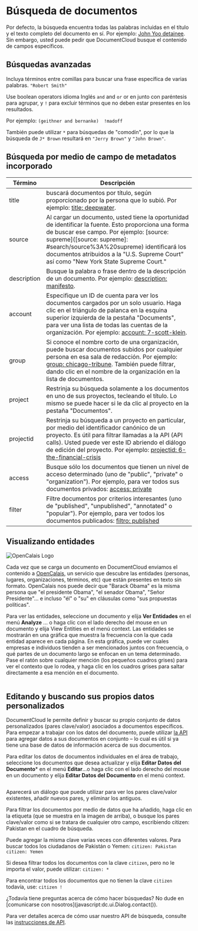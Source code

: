# Búsqueda de documentos

Por defecto, la búsqueda encuentra todas las palabras incluidas en el título y el texto completo del documento en sí. Por ejemplo: [John Yoo detainee](#search/John%20Yoo%20detainee). Sin embargo, usted puede pedir que DocumentCloud busque el contenido de campos específicos.

## Búsquedas avanzadas
Incluya términos entre comillas para buscar una frase específica de varias palabras. `"Robert Smith"`

Use boolean operators idioma Inglés `and` and `or` or en junto con paréntesis para agrupar,  y `!`  para excluir términos que no deben estar presentes en los resultados.

Por ejemplo: `(geithner and bernanke)  !madoff`

También puede utilizar `*` para búsquedas de "comodín", por lo que la búsqueda de `J* Brown` resultará en `"Jerry Brown"` y `"John Brown"`.

## <span id="builtin">Búsqueda por medio de campo de metadatos incorporado</span>


Término                    | Descripción
---------------------------|---------------------
title                      | buscará documentos por título, según proporcionado por la persona que lo subió. Por ejemplo: [title: deepwater](#search/title%3A%20deepwater).
source                     | Al cargar un documento, usted tiene la oportunidad de identificar la fuente. Esto proporciona una forma de buscar ese campo. Por ejemplo: [source: supreme]([source: supreme]: #search/source%3A%20supreme)  identificará los documentos atribuidos a la "U.S. Supreme Court” así como "New York State Supreme Court."
description                | Busque la palabra o frase dentro de la descripción de un documento. Por ejemplo: [description: manifesto](#search/description%3A%20manifesto).
account                    | Especifique un ID de cuenta para ver los documentos cargados por un solo usuario. Haga clic en el triángulo de palanca en la esquina superior izquierda de la pestaña "Documents", para ver una lista de todas las cuentas de la organización. Por ejemplo: [account: 7-scott-klein](#search/account%3A%207-scott-klein).
group                      | Si conoce el nombre corto de una organización, puede buscar documentos subidos por cualquier persona en esa sala de redacción. Por ejemplo: [group: chicago-tribune](#search/group%3A%20chicago-tribune). También puede filtrar, dando clic en el nombre de la organización en la lista de documentos.
project                    | Restrinja su búsqueda solamente a los documentos en uno de sus proyectos, tecleando el título. Lo mismo se puede hacer si le da clic al proyecto en la pestaña "Documentos".
projectid                  | Restrinja su búsqueda a un proyecto en particular, por medio del identificador canónico de un proyecto. Es útil para filtrar llamadas a la API (API calls). Usted puede ver este ID abriendo el diálogo de edición del proyecto. Por ejemplo: [projectid: 6-the-financial-crisis](#search/projectid%3A%206-the-financial-crisis)
access                     | Busque sólo los documentos que tienen un nivel de acceso determinado (uno de "public", "private" o "organization"). Por ejemplo, para ver todos sus documentos privados: [access: private](#search/access%3A%20private)
filter                     | Filtre documentos por criterios interesantes (uno de "published", "unpublished", "annotated" o "popular"). Por ejemplo, para ver todos los documentos publicados: [filtro: published](#search/filter%3A%20published)

## <span id="viewing_entities">Visualizando entidades</span>

![OpenCalais Logo](/images/help/opencalais.jpg)

Cada vez que se carga un documento en DocumentCloud enviamos el contenido a [OpenCalais](http://www.opencalais.com/), un servicio que descubre las entidades (personas, lugares, organizaciones, términos, etc) que están presentes en texto sin formato. OpenCalais nos puede decir que "Barack Obama" es la misma persona que "el presidente Obama", "el senador Obama", "Señor Presidente"... e incluso "él" o "su" en cláusulas como "sus propuestas políticas".

Para ver las entidades, seleccione un documento y elija **Ver Entidades**  en el menú **Analyze** ... o haga clic con el lado derecho del mouse en un documento y elija View Entities  en el menú context. Las entidades se mostrarán  en una gráfica que muestra la frecuencia con la que cada entidad aparece en cada página. En esta gráfica, puede ver cuales empresas e individuos tienden a ser mencionados juntos con frecuencia, o qué partes de un documento largo se enfocan en un tema determinado. Pase el ratón sobre cualquier mención (los pequeños cuadros grises) para ver el contexto que lo rodea, y haga clic en los cuadros grises para saltar directamente a esa mención en el documento.

<img alt="" src="/images/help/entities.png" class="full_line" />

## <span id="metadata">Editando y buscando sus propios datos personalizados</span>

DocumentCloud le permite definir y buscar su propio conjunto de datos personalizados (pares clave/valor) asociados a documentos específicos. Para empezar a trabajar con los datos del documento, puede utilizar [la API](#help/api) para agregar datos a sus documentos en conjunto – lo cual es útil si ya tiene una base de datos de información acerca de sus documentos.

Para editar los datos de documentos individuales en el área de trabajo, seleccione los documentos que desea actualizar y elija **Editar Datos del Documento*** en el menú **Editar**...o haga clic con el lado derecho del mouse en un documento y elija **Editar Datos del Documento** en el menú context.

<img alt="" src="/images/help/edit_document_data.png" class="full_line" />

Aparecerá un diálogo que puede utilizar para ver los pares clave/valor existentes, añadir nuevos pares, y eliminar los antiguos.

Para filtrar los documentos por medio de datos que ha añadido, haga clic en la etiqueta (que se muestra en la imagen de arriba), o busque  los pares clave/valor como si se tratara de cualquier otro campo, escribiendo citizen: Pakistan en el cuadro de búsqueda.

Puede agregar la misma clave varias veces con diferentes valores. Para buscar todos los ciudadanos de Pakistán o Yemen: `citizen: Pakistan citizen: Yemen`

Si desea filtrar todos los documentos con la clave `citizen`, pero no le importa el valor, puede utilizar: `citizen: *`

Para encontrar todos los documentos que no tienen la clave `citizen` todavía, use: `citizen !`

¿Todavía tiene preguntas acerca de cómo hacer búsquedas? No dude en [comunicarse con nosotros](javascript:dc.ui.Dialog.contact(\)).

Para ver detalles acerca de cómo usar nuestro API de búsqueda, consulte las [instrucciones de API](#help/api).
